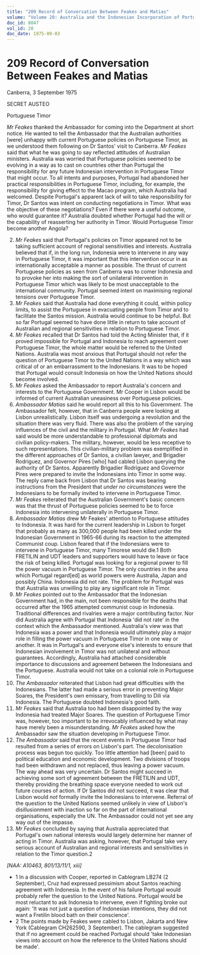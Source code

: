 ```yaml
---
title: "209 Record of Conversation Between Feakes and Matias"
volume: "Volume 20: Australia and the Indonesian Incorporation of Portuguese Timor, 1974-1976"
doc_id: 8047
vol_id: 20
doc_date: 1975-09-03
---
```


# 209 Record of Conversation Between Feakes and Matias

Canberra, 3 September 1975

SECRET AUSTEO

Portuguese Timor

_Mr Feakes_ thanked the Ambassador for coming into the Department at short notice. He wanted to tell the Ambassador that the Australian authorities [were] unhappy with current Portuguese policies on Portuguese Timor, as we understood them following on Dr Santos' visit to Canberra. _Mr Feakes_ said that what he was going to say reflected attitudes of Australian ministers. Australia was worried that Portuguese policies seemed to be evolving in a way as to cast on countries other than Portugal the responsibility for any future Indonesian intervention in Portuguese Timor that might occur. To all intents and purposes, Portugal had abandoned her practical responsibilities in Portuguese Timor, including, for example, the responsibility for giving effect to the Macao program, which Australia had welcomed. Despite Portugal's apparent lack of will to take responsibility for Timor, Dr Santos was intent on conducting negotiations in Timor. What was the objective of these negotiations? Even if there were a useful outcome, who would guarantee it? Australia doubted whether Portugal had the will or the capability of reasserting her authority in Timor. Would Portuguese Timor become another Angola?

  2. _Mr Feakes_ said that Portugal's policies on Timor appeared not to be taking sufficient account of regional sensitivities and interests. Australia believed that if, in the long run, Indonesia were to intervene in any way in Portuguese Timor, it was important that this intervention occur in as internationally acceptable a manner as possible. The thrust of current Portuguese policies as seen from Canberra was to comer Indonesia and to provoke her into making the sort of unilateral intervention in Portuguese Timor which was likely to be most unacceptable to the international community. Portugal seemed intent on maximising regional tensions over Portuguese Timor.
  3. _Mr Feakes_ said that Australia had done everything it could, within policy limits, to assist the Portuguese in evacuating people from Timor and to facilitate the Santos mission. Australia would continue to be helpful. But so far Portugal seemed to have done little in return to take account of Australian and regional sensitivities in relation to Portuguese Timor.
  4. _Mr Feakes_ recalled that Dr Santos had told the Acting Minister that, if it proved impossible for Portugal and Indonesia to reach agreement over Portuguese Timor, the whole matter would be referred to the United Nations. Australia was most anxious that Portugal should not refer the question of Portuguese Timor to the United Nations in a way which was critical of or an embarrassment to the Indonesians. It was to be hoped that Portugal would consult Indonesia on how the United Nations should become involved.
  5. _Mr Feakes_ asked the Ambassador to report Australia's concern and interests to the Portuguese Government. Mr Cooper in Lisbon would be informed of current Australian uneasiness over Portuguese policies.
  6. _Ambassador Matias_ said he would report all this to his Government. The Ambassador felt, however, that in Canberra people were looking at Lisbon unrealistically. Lisbon itself was undergoing a revolution and the situation there was very fluid. There was also the problem of the varying influences of the civil and the military in Portugal. What _Mr Feakes_ had said would be more understandable to professional diplomats and civilian policy-makers. The military, however, would be less receptive to such representations. This civilian-military problem was exemplified in the different approaches of Dr Santos, a civilian lawyer, and Brigadier Rodriguez, and Governor Pires [who] had cabled Lisbon querying the authority of Dr Santos. Apparently Brigadier Rodriguez and Governor Pires were prepared to invite the Indonesians into Timor in some way. The reply came back from Lisbon that Dr Santos was bearing instructions from the President that _under no circumstances_ were the Indonesians to be formally invited to intervene in Portuguese Timor.
  7. _Mr Feakes_ reiterated that the Australian Government's basic concern was that the thrust of Portuguese policies seemed to be to force Indonesia into intervening unilaterally in Portuguese Timor.
  8. _Ambassador Matias_ drew Mr Feakes' attention to Portuguese attitudes to Indonesia. It was hard for the current leadership in Lisbon to forget that probably as many as 300,000 people had been killed under the Indonesian Government in 1965-66 during its reaction to the attempted Communist coup. Lisbon feared that if the Indonesians were to intervene in Portuguese Timor, many Timorese would die.1 Both FRETILIN and UDT leaders and supporters would have to leave or face the risk of being killed. Portugal was looking for a regional power to fill the power vacuum in Portuguese Timor. The only countries in the area which Portugal regard[ed] as world powers were Australia, Japan and possibly China. Indonesia did not rate. The problem for Portugal was that Australia was unwilling to play any significant role in Timor.
  9. _Mr Feakes_ pointed out to the Ambassador that the Indonesian Government had, in the main, not been responsible for the deaths that occurred after the 1965 attempted communist coup in Indonesia. Traditional differences and rivalries were a major contributing factor. Nor did Australia agree with Portugal that Indonesia 'did not rate' in the context which the Ambassador mentioned. Australia's view was that Indonesia was a power and that Indonesia would ultimately play a major role in filling the power vacuum in Portuguese Timor in one way or another. It was in Portugal's and everyone else's interests to ensure that Indonesian involvement in Timor was not unilateral and without guarantees. Accordingly, Australia had attached considerable importance to discussions and agreement between the Indonesians and the Portuguese. Australia would not take on a colonial role in Portuguese Timor.
  10. _The Ambassador_ reiterated that Lisbon had great difficulties with the Indonesians. The latter had made a serious error in preventing Major Soares, the President's own emissary, from travelling to Dili via Indonesia. The Portuguese doubted Indonesia's good faith.
  11. _Mr Feakes_ said that Australia too had been disappointed by the way Indonesia had treated Major Soares. The question of Portuguese Timor was, however, too important to be irrevocably influenced by what may have merely been a misunderstanding. _Mr Feakes_ asked how the Ambassador saw the situation developing in Portuguese Timor.
  12. _The Ambassador_ said that the recent events in Portuguese Timor had resulted from a series of errors on Lisbon's part. The decolonisation process was begun too quickly. Too little attention had [been] paid to political education and economic development. Two divisions of troops had been withdrawn and not replaced, thus leaving a power vacuum. The way ahead was very uncertain. Dr Santos might succeed in achieving some sort of agreement between the FRETILIN and UDT, thereby providing the breathing space everyone needed to work out future courses of action. If Dr Santos did not succeed, it was clear that Lisbon would _not_ formally invite the Indonesians to intervene. Referral of the question to the United Nations seemed unlikely in view of Lisbon's disillusionment with inaction so far on the part of international organisations, especially the UN. The Ambassador could not yet see any way out of the impasse.
  13. _Mr Feakes_ concluded by saying that Australia appreciated that Portugal's own national interests would largely determine her manner of acting in Timor. Australia was asking, however, that Portugal take very serious account of Australian and regional interests and sensitivities in relation to the Timor question.2



_[NAA: A10463, 801/13/11/1, xiii]_

  * 1 In a discussion with Cooper, reported in Cablegram LB274 (2 September), Cruz had expressed pessimism about Santos reaching agreement with Indonesia. In the event of his failure Portugal would probably refer the question to the United Nations. Portugal would be most reluctant to ask Indonesia to intervene, even if fighting broke out again: 'It was not just a question of Indonesian intentions, they did not want a Fretilin blood bath on their conscience'. 
  * 2 The points made by Feakes were cabled to Lisbon, Jakarta and New York (Cablegram CH262590, 3 September). The cablegram suggested that if no agreement could be reached Portugal should 'take Indonesian views into account on how the reference to the United Nations should be made'.


